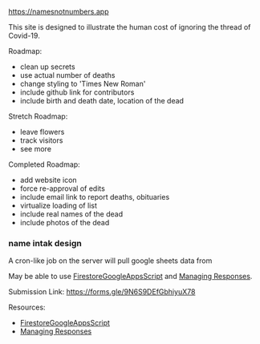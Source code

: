 https://namesnotnumbers.app

This site is designed to illustrate the human cost of ignoring the thread of Covid-19.

Roadmap:
* clean up secrets
* use actual number of deaths
* change styling to 'Times New Roman'
* include github link for contributors
* include birth and death date, location of the dead

Stretch Roadmap:
* leave flowers
* track visitors
* see more

Completed Roadmap:
* add website icon
* force re-approval of edits
* include email link to report deaths, obituaries
* virtualize loading of list
* include real names of the dead
* include photos of the dead

### name intak design
A cron-like job on the server will pull google sheets data from 

May be able to use [FirestoreGoogleAppsScript] and [Managing Responses].

Submission Link: https://forms.gle/9N6S9DEfGbhiyuX78

Resources:
* [FirestoreGoogleAppsScript] 
* [Managing Responses]

[FirestoreGoogleAppsScript]: https://github.com/grahamearley/FirestoreGoogleAppsScript
[Managing Responses]: https://developers.google.com/apps-script/quickstart/forms